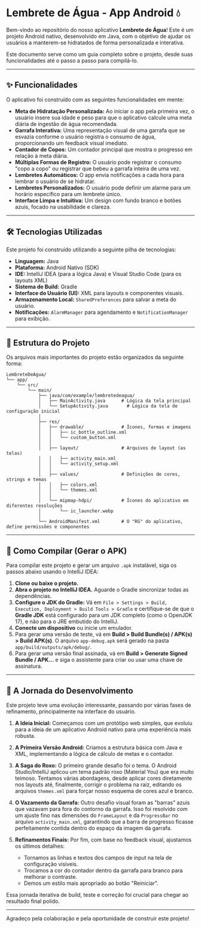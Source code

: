 # Lembrete de Água - App Android 💧

Bem-vindo ao repositório do nosso aplicativo **Lembrete de Água**! Este é um projeto Android nativo, desenvolvido em Java, com o objetivo de ajudar os usuários a manterem-se hidratados de forma personalizada e interativa.

Este documento serve como um guia completo sobre o projeto, desde suas funcionalidades até o passo a passo para compilá-lo.


---

## ✨ Funcionalidades

O aplicativo foi construído com as seguintes funcionalidades em mente:

* **Meta de Hidratação Personalizada:** Ao iniciar o app pela primeira vez, o usuário insere sua idade e peso para que o aplicativo calcule uma meta diária de ingestão de água recomendada.
* **Garrafa Interativa:** Uma representação visual de uma garrafa que se esvazia conforme o usuário registra o consumo de água, proporcionando um feedback visual imediato.
* **Contador de Copos:** Um contador principal que mostra o progresso em relação à meta diária.
* **Múltiplas Formas de Registro:** O usuário pode registrar o consumo "copo a copo" ou registrar que bebeu a garrafa inteira de uma vez.
* **Lembretes Automáticos:** O app envia notificações a cada hora para lembrar o usuário de se hidratar.
* **Lembretes Personalizados:** O usuário pode definir um alarme para um horário específico para um lembrete único.
* **Interface Limpa e Intuitiva:** Um design com fundo branco e botões azuis, focado na usabilidade e clareza.

---

## 🛠️ Tecnologias Utilizadas

Este projeto foi construído utilizando a seguinte pilha de tecnologias:

* **Linguagem:** Java
* **Plataforma:** Android Nativo (SDK)
* **IDE:** IntelliJ IDEA (para a lógica Java) e Visual Studio Code (para os layouts XML)
* **Sistema de Build:** Gradle
* **Interface do Usuário (UI):** XML para layouts e componentes visuais.
* **Armazenamento Local:** `SharedPreferences` para salvar a meta do usuário.
* **Notificações:** `AlarmManager` para agendamento e `NotificationManager` para exibição.

---

## 📁 Estrutura do Projeto

Os arquivos mais importantes do projeto estão organizados da seguinte forma:

```
LembreteDeAgua/
└── app/
    └── src/
        └── main/
            ├── java/com/example/lembretedeagua/
            │   ├── MainActivity.java      # Lógica da tela principal
            │   └── SetupActivity.java       # Lógica da tela de configuração inicial
            │
            ├── res/
            │   ├── drawable/              # Ícones, formas e imagens
            │   │   ├── ic_bottle_outline.xml
            │   │   └── custom_button.xml
            │   │
            │   ├── layout/                # Arquivos de layout (as telas)
            │   │   ├── activity_main.xml
            │   │   └── activity_setup.xml
            │   │
            │   ├── values/                # Definições de cores, strings e temas
            │   │   ├── colors.xml
            │   │   └── themes.xml
            │   │
            │   └── mipmap-hdpi/           # Ícones do aplicativo em diferentes resoluções
            │       └── ic_launcher.webp
            │
            └── AndroidManifest.xml        # O "RG" do aplicativo, define permissões e componentes
```

---

## 🚀 Como Compilar (Gerar o APK)

Para compilar este projeto e gerar um arquivo `.apk` instalável, siga os passos abaixo usando o IntelliJ IDEA:

1.  **Clone ou baixe o projeto.**
2.  **Abra o projeto no IntelliJ IDEA.** Aguarde o Gradle sincronizar todas as dependências.
3.  **Configure o JDK do Gradle:** Vá em `File > Settings > Build, Execution, Deployment > Build Tools > Gradle` e certifique-se de que o **Gradle JDK** está configurado para um JDK completo (como o OpenJDK 17), e não para o JRE embutido do IntelliJ.
4.  **Conecte um dispositivo** ou inicie um emulador.
5.  Para gerar uma versão de teste, vá em **Build > Build Bundle(s) / APK(s) > Build APK(s)**. O arquivo `app-debug.apk` será gerado na pasta `app/build/outputs/apk/debug/`.
6.  Para gerar uma versão final assinada, vá em **Build > Generate Signed Bundle / APK...** e siga o assistente para criar ou usar uma chave de assinatura.

---

## 📖 A Jornada do Desenvolvimento

Este projeto teve uma evolução interessante, passando por várias fases de refinamento, principalmente na interface do usuário.

1.  **A Ideia Inicial:** Começamos com um protótipo web simples, que evoluiu para a ideia de um aplicativo Android nativo para uma experiência mais robusta.

2.  **A Primeira Versão Android:** Criamos a estrutura básica com Java e XML, implementando a lógica de cálculo de metas e o contador.

3.  **A Saga do Roxo:** O primeiro grande desafio foi o tema. O Android Studio/IntelliJ aplicou um tema padrão roxo (Material You) que era muito teimoso. Tentamos várias abordagens, desde aplicar cores diretamente nos layouts até, finalmente, corrigir o problema na raiz, editando os arquivos `themes.xml` para forçar nosso esquema de cores azul e branco.

4.  **O Vazamento da Garrafa:** Outro desafio visual foram as "barras" azuis que vazavam para fora do contorno da garrafa. Isso foi resolvido com um ajuste fino nas dimensões do `FrameLayout` e da `ProgressBar` no arquivo `activity_main.xml`, garantindo que a barra de progresso ficasse perfeitamente contida dentro do espaço da imagem da garrafa.

5.  **Refinamentos Finais:** Por fim, com base no feedback visual, ajustamos os últimos detalhes:

    * Tornamos as linhas e textos dos campos de input na tela de configuração visíveis.
    * Trocamos a cor do contador dentro da garrafa para branco para melhorar o contraste.
    * Demos um estilo mais apropriado ao botão "Reiniciar".

Essa jornada iterativa de build, teste e correção foi crucial para chegar ao resultado final polido.

---

Agradeço pela colaboração e pela oportunidade de construir este projeto!
